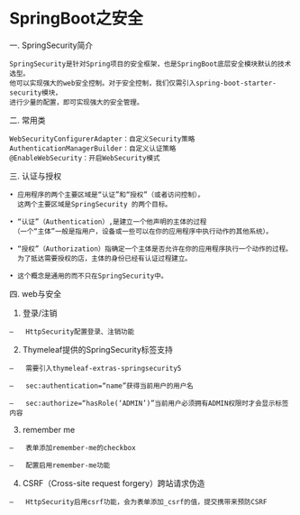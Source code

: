 # SpringBoot之安全

一. SpringSecurity简介
  
    SpringSecurity是针对Spring项目的安全框架，也是SpringBoot底层安全模块默认的技术选型。
    他可以实现强大的web安全控制。对于安全控制，我们仅需引入spring-boot-starter-security模块，
    进行少量的配置，即可实现强大的安全管理。
    
二. 常用类
  
    WebSecurityConfigurerAdapter：自定义Security策略
    AuthenticationManagerBuilder：自定义认证策略
    @EnableWebSecurity：开启WebSecurity模式
    
三. 认证与授权
    
    • 应用程序的两个主要区域是“认证”和“授权”（或者访问控制）。
      这两个主要区域是SpringSecurity 的两个目标。
     
    • “认证”（Authentication）,是建立一个他声明的主体的过程
     （一个“主体”一般是指用户，设备或一些可以在你的应用程序中执行动作的其他系统）。
     
    • “授权”（Authorization）指确定一个主体是否允许在你的应用程序执行一个动作的过程。
      为了抵达需要授权的店，主体的身份已经有认证过程建立。
      
    • 这个概念是通用的而不只在SpringSecurity中。

四. web与安全
    
   1.	登录/注销
   
    –	HttpSecurity配置登录、注销功能
    
   2.	Thymeleaf提供的SpringSecurity标签支持
   
    –	需要引入thymeleaf-extras-springsecurity5
    
    –	sec:authentication=“name”获得当前用户的用户名
    
    –	sec:authorize=“hasRole(‘ADMIN’)”当前用户必须拥有ADMIN权限时才会显示标签内容
    
   3.	remember me
   
    –	表单添加remember-me的checkbox
    
    –	配置启用remember-me功能
    
   4.	CSRF（Cross-site request forgery）跨站请求伪造
   
    –	HttpSecurity启用csrf功能，会为表单添加_csrf的值，提交携带来预防CSRF
